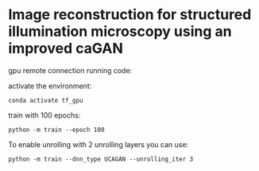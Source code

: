 # Image reconstruction for structured illumination microscopy using an improved caGAN

gpu remote connection running code:

activate the environment: 

    conda activate tf_gpu

train with 100 epochs:

    python -m train --epoch 100

To enable unrolling with 2 unrolling layers you can use:

    python -m train --dnn_type UCAGAN --unrolling_iter 3
